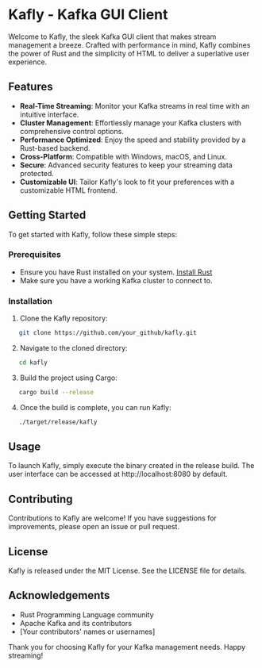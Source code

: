 # Kafly - Kafka GUI Client

Welcome to Kafly, the sleek Kafka GUI client that makes stream management a breeze. Crafted with performance in mind, Kafly combines the power of Rust and the simplicity of HTML to deliver a superlative user experience.

## Features

- **Real-Time Streaming**: Monitor your Kafka streams in real time with an intuitive interface.
- **Cluster Management**: Effortlessly manage your Kafka clusters with comprehensive control options.
- **Performance Optimized**: Enjoy the speed and stability provided by a Rust-based backend.
- **Cross-Platform**: Compatible with Windows, macOS, and Linux.
- **Secure**: Advanced security features to keep your streaming data protected.
- **Customizable UI**: Tailor Kafly's look to fit your preferences with a customizable HTML frontend.

## Getting Started

To get started with Kafly, follow these simple steps:

### Prerequisites

- Ensure you have Rust installed on your system. [Install Rust](https://www.rust-lang.org/tools/install)
- Make sure you have a working Kafka cluster to connect to.

### Installation

1. Clone the Kafly repository:

```bash
   git clone https://github.com/your_github/kafly.git
```

2. Navigate to the cloned directory:

```bash
   cd kafly
```

3. Build the project using Cargo:

```bash
   cargo build --release
```

4. Once the build is complete, you can run Kafly:

```bash
   ./target/release/kafly
```

## Usage

To launch Kafly, simply execute the binary created in the release build. The user interface can be accessed at http://localhost:8080 by default.

## Contributing

Contributions to Kafly are welcome! If you have suggestions for improvements, please open an issue or pull request.

## License

Kafly is released under the MIT License. See the LICENSE file for details.

## Acknowledgements

- Rust Programming Language community
- Apache Kafka and its contributors
- [Your contributors' names or usernames]

Thank you for choosing Kafly for your Kafka management needs. Happy streaming!
